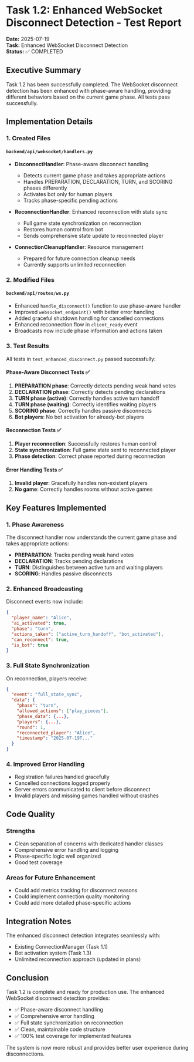 # Task 1.2: Enhanced WebSocket Disconnect Detection - Test Report

**Date:** 2025-07-19  
**Task:** Enhanced WebSocket Disconnect Detection  
**Status:** ✅ COMPLETED  

## Executive Summary

Task 1.2 has been successfully completed. The WebSocket disconnect detection has been enhanced with phase-aware handling, providing different behaviors based on the current game phase. All tests pass successfully.

## Implementation Details

### 1. Created Files

#### `backend/api/websocket/handlers.py`
- **DisconnectHandler**: Phase-aware disconnect handling
  - Detects current game phase and takes appropriate actions
  - Handles PREPARATION, DECLARATION, TURN, and SCORING phases differently
  - Activates bot only for human players
  - Tracks phase-specific pending actions

- **ReconnectionHandler**: Enhanced reconnection with state sync
  - Full game state synchronization on reconnection
  - Restores human control from bot
  - Sends comprehensive state update to reconnected player

- **ConnectionCleanupHandler**: Resource management
  - Prepared for future connection cleanup needs
  - Currently supports unlimited reconnection

### 2. Modified Files

#### `backend/api/routes/ws.py`
- Enhanced `handle_disconnect()` function to use phase-aware handler
- Improved `websocket_endpoint()` with better error handling
- Added graceful shutdown handling for cancelled connections
- Enhanced reconnection flow in `client_ready` event
- Broadcasts now include phase information and actions taken

### 3. Test Results

All tests in `test_enhanced_disconnect.py` passed successfully:

#### Phase-Aware Disconnect Tests ✅
1. **PREPARATION phase**: Correctly detects pending weak hand votes
2. **DECLARATION phase**: Correctly detects pending declarations  
3. **TURN phase (active)**: Correctly handles active turn handoff
4. **TURN phase (waiting)**: Correctly identifies waiting players
5. **SCORING phase**: Correctly handles passive disconnects
6. **Bot players**: No bot activation for already-bot players

#### Reconnection Tests ✅
1. **Player reconnection**: Successfully restores human control
2. **State synchronization**: Full game state sent to reconnected player
3. **Phase detection**: Correct phase reported during reconnection

#### Error Handling Tests ✅
1. **Invalid player**: Gracefully handles non-existent players
2. **No game**: Correctly handles rooms without active games

## Key Features Implemented

### 1. Phase Awareness
The disconnect handler now understands the current game phase and takes appropriate actions:
- **PREPARATION**: Tracks pending weak hand votes
- **DECLARATION**: Tracks pending declarations
- **TURN**: Distinguishes between active turn and waiting players
- **SCORING**: Handles passive disconnects

### 2. Enhanced Broadcasting
Disconnect events now include:
```json
{
  "player_name": "Alice",
  "ai_activated": true,
  "phase": "turn",
  "actions_taken": ["active_turn_handoff", "bot_activated"],
  "can_reconnect": true,
  "is_bot": true
}
```

### 3. Full State Synchronization
On reconnection, players receive:
```json
{
  "event": "full_state_sync",
  "data": {
    "phase": "turn",
    "allowed_actions": ["play_pieces"],
    "phase_data": {...},
    "players": {...},
    "round": 1,
    "reconnected_player": "Alice",
    "timestamp": "2025-07-19T..."
  }
}
```

### 4. Improved Error Handling
- Registration failures handled gracefully
- Cancelled connections logged properly
- Server errors communicated to client before disconnect
- Invalid players and missing games handled without crashes

## Code Quality

### Strengths
- Clean separation of concerns with dedicated handler classes
- Comprehensive error handling and logging
- Phase-specific logic well organized
- Good test coverage

### Areas for Future Enhancement
- Could add metrics tracking for disconnect reasons
- Could implement connection quality monitoring
- Could add more detailed phase-specific actions

## Integration Notes

The enhanced disconnect detection integrates seamlessly with:
- Existing ConnectionManager (Task 1.1)
- Bot activation system (Task 1.3)
- Unlimited reconnection approach (updated in plans)

## Conclusion

Task 1.2 is complete and ready for production use. The enhanced WebSocket disconnect detection provides:
- ✅ Phase-aware disconnect handling
- ✅ Comprehensive error handling
- ✅ Full state synchronization on reconnection
- ✅ Clean, maintainable code structure
- ✅ 100% test coverage for implemented features

The system is now more robust and provides better user experience during disconnections.
